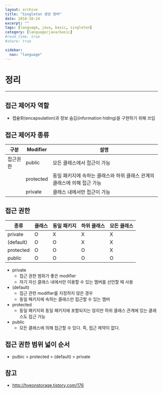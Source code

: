 ```yaml
---
layout: archive
title: "Singleton 생성 방버"
date: 2018-10-24
excerpt: ""
tags: [language, java, basic, singleton]
category: [language/java/basic]
#read_time: true
#share: true

sidebar:
  nav: "language"
---
```


# 정리

* * *

## 접근 제어자 역할

* 캡슐화(encapsulation)과 정보 숨김(information hiding)을 구현하기 위해 쓰임

## 접근 제어자 종류

| 구분     | Modifier  | 설명                                                                     |
|----------|-----------|--------------------------------------------------------------------------|
| 접근권한 | public    | 모든 클래스에서 접근이 가능                                              |
|          | protected | 동일 패키지에 속하는 클래스와 하위 클래스 관계의 클래스에 의해 접근 가능 |
|          | private   | 클래스 내에서만 접근이 가능                                              |

## 접근 권한

| 종류      | 클래스 | 동일 패키지 | 하위 클래스 | 모든 클래스 |
|-----------|--------|-------------|-------------|-------------|
| private   | O      | X           | X           | X           |
| (default) | O      | O           | X           | X           |
| protected | O      | O           | O           | X           |
| public    | O      | O           | O           | O           |

* private
  * 접근 권한 범위가 좋은 modifier
  * 자기 자신 클래스 내에서만 이용할 수 있는 멤버를 선언할 때 사용
* (default)
  * 접근 관련 modifier를 지정하지 않은 경우
  * 동일 패키지에 속하는 클래스만 접근할 수 있는 멤버
* protected
  * 동일 패키지와 동일 패키지에 포함되지는 않지만 하위 클래스 관계에 있는 클래스도 접근 가능
* public
  * 모든 클래스에 의해 접근할 수 있다.  즉, 접근 제약이 없다.

## 접근 권한 범위 넓이 순서

* pulbic > protected > (default) > private

## 참고

* <http://hyeonstorage.tistory.com/176>